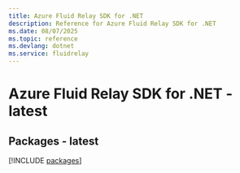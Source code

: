 ```yaml
---
title: Azure Fluid Relay SDK for .NET
description: Reference for Azure Fluid Relay SDK for .NET
ms.date: 08/07/2025
ms.topic: reference
ms.devlang: dotnet
ms.service: fluidrelay
---
```

# Azure Fluid Relay SDK for .NET - latest
## Packages - latest
[!INCLUDE [packages](fluid-relay-index.md)]